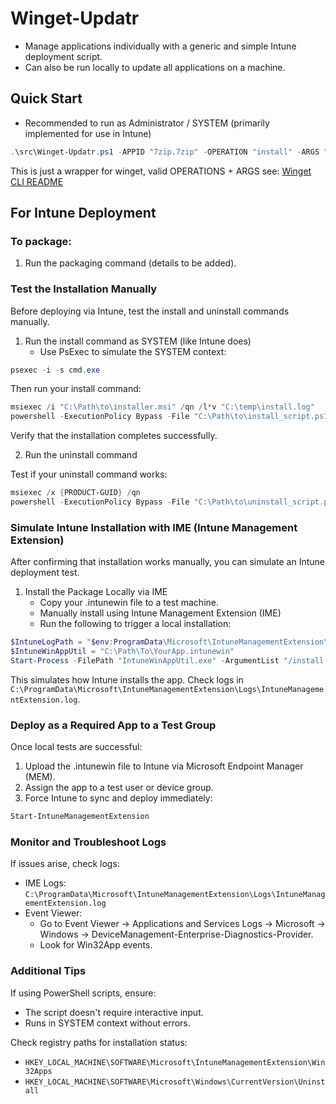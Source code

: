 # Winget-Updatr

- Manage applications individually with a generic and simple Intune deployment script.
- Can also be run locally to update all applications on a machine.

## Quick Start

- Recommended to run as Administrator / SYSTEM (primarily implemented for use in Intune)

```powershell
.\src\Winget-Updatr.ps1 -APPID "7zip.7zip" -OPERATION "install" -ARGS "-e --silent --accept-package-agreements --accept-source-agreements --disable-interactivity"
```

This is just a wrapper for winget, valid OPERATIONS + ARGS see: [Winget CLI README](https://github.com/microsoft/winget-cli/blob/master/README.md)

## For Intune Deployment

### To package:

1. Run the packaging command (details to be added).

### Test the Installation Manually

Before deploying via Intune, test the install and uninstall commands manually.

1. Run the install command as SYSTEM (like Intune does)
   - Use PsExec to simulate the SYSTEM context:

```powershell
psexec -i -s cmd.exe
```

Then run your install command:

```powershell
msiexec /i "C:\Path\to\installer.msi" /qn /l*v "C:\temp\install.log"
powershell -ExecutionPolicy Bypass -File "C:\Path\to\install_script.ps1"
```

Verify that the installation completes successfully.

2. Run the uninstall command

Test if your uninstall command works:

```powershell
msiexec /x {PRODUCT-GUID} /qn
powershell -ExecutionPolicy Bypass -File "C:\Path\to\uninstall_script.ps1"
```

### Simulate Intune Installation with IME (Intune Management Extension)

After confirming that installation works manually, you can simulate an Intune deployment test.

1. Install the Package Locally via IME
   - Copy your .intunewin file to a test machine.
   - Manually install using Intune Management Extension (IME)
   - Run the following to trigger a local installation:

```powershell
$IntuneLogPath = "$env:ProgramData\Microsoft\IntuneManagementExtension\Logs"
$IntuneWinAppUtil = "C:\Path\To\YourApp.intunewin"
Start-Process -FilePath "IntuneWinAppUtil.exe" -ArgumentList "/install /quiet" -Wait
```

This simulates how Intune installs the app. Check logs in `C:\ProgramData\Microsoft\IntuneManagementExtension\Logs\IntuneManagementExtension.log`.

### Deploy as a Required App to a Test Group

Once local tests are successful:

1. Upload the .intunewin file to Intune via Microsoft Endpoint Manager (MEM).
2. Assign the app to a test user or device group.
3. Force Intune to sync and deploy immediately:

```powershell
Start-IntuneManagementExtension
```

### Monitor and Troubleshoot Logs

If issues arise, check logs:

- IME Logs: `C:\ProgramData\Microsoft\IntuneManagementExtension\Logs\IntuneManagementExtension.log`
- Event Viewer:
  - Go to Event Viewer → Applications and Services Logs → Microsoft → Windows → DeviceManagement-Enterprise-Diagnostics-Provider.
  - Look for Win32App events.

### Additional Tips

If using PowerShell scripts, ensure:

- The script doesn't require interactive input.
- Runs in SYSTEM context without errors.

Check registry paths for installation status:

- `HKEY_LOCAL_MACHINE\SOFTWARE\Microsoft\IntuneManagementExtension\Win32Apps`
- `HKEY_LOCAL_MACHINE\SOFTWARE\Microsoft\Windows\CurrentVersion\Uninstall`
